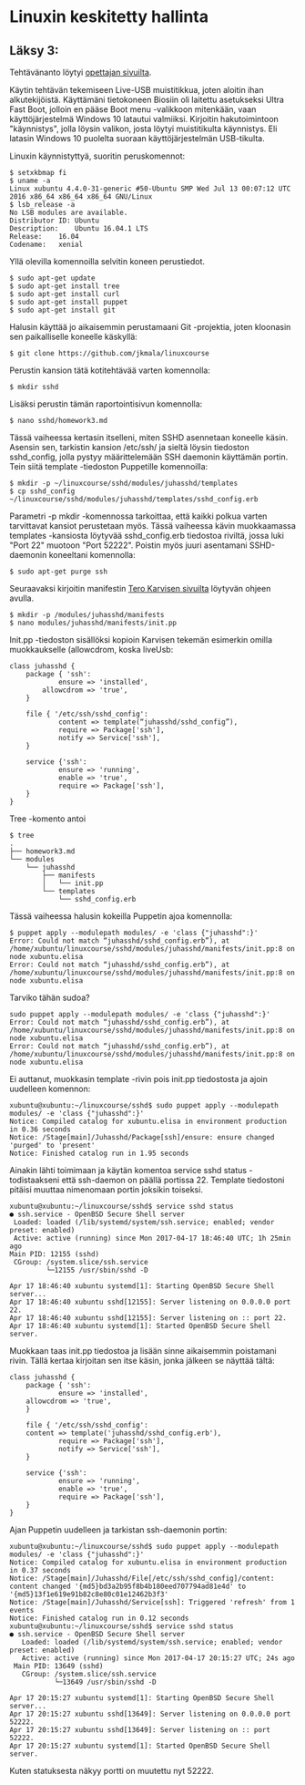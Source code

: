 # Linuxin keskitetty hallinta

## Läksy 3:

Tehtävänanto löytyi [opettajan sivuilta](http://terokarvinen.com/2017/aikataulu-%E2%80%93-linuxin-keskitetty-hallinta-%E2%80%93-ict4tn011-11-%E2%80%93-loppukevat-2017-p2#comment-22379).

Käytin tehtävän tekemiseen Live-USB muistitikkua, joten aloitin ihan alkutekijöistä. Käyttämäni tietokoneen Biosiin oli laitettu asetukseksi Ultra Fast Boot, jolloin en pääse Boot menu -valikkoon mitenkään, vaan käyttöjärjestelmä Windows 10 latautui valmiiksi. Kirjoitin hakutoimintoon "käynnistys", jolla löysin valikon, josta löytyi muistitikulta käynnistys. Eli latasin Windows 10 puolelta suoraan käyttöjärjestelmän USB-tikulta.

Linuxin käynnistyttyä, suoritin peruskomennot:

    $ setxkbmap fi
    $ uname -a
    Linux xubuntu 4.4.0-31-generic #50-Ubuntu SMP Wed Jul 13 00:07:12 UTC 2016 x86_64 x86_64 x86_64 GNU/Linux
    $ lsb_release -a
    No LSB modules are available.
    Distributor ID:	Ubuntu
    Description:	Ubuntu 16.04.1 LTS
    Release:	16.04
    Codename:	xenial

Yllä olevilla komennoilla selvitin koneen perustiedot.

    $ sudo apt-get update
    $ sudo apt-get install tree
    $ sudo apt-get install curl
    $ sudo apt-get install puppet
    $ sudo apt-get install git

Halusin käyttää jo aikaisemmin perustamaani Git -projektia, joten kloonasin sen paikalliselle koneelle käskyllä:

    $ git clone https://github.com/jkmala/linuxcourse

Perustin kansion tätä kotitehtävää varten komennolla:

    $ mkdir sshd
    
Lisäksi perustin tämän raportointisivun komennolla:

    $ nano sshd/homework3.md
    
Tässä vaiheessa kertasin itselleni, miten SSHD asennetaan koneelle käsin. Asensin sen, tarkistin kansion /etc/ssh/ ja sieltä löysin tiedoston sshd_config, jolla pystyy määrittelemään SSH daemonin käyttämän portin. Tein siitä template -tiedoston Puppetille komennoilla:
    
    $ mkdir -p ~/linuxcourse/sshd/modules/juhasshd/templates
    $ cp sshd_config ~/linuxcourse/sshd/modules/juhasshd/templates/sshd_config.erb

Parametri -p mkdir -komennossa tarkoittaa, että kaikki polkua varten tarvittavat kansiot perustetaan myös.
Tässä vaiheessa kävin muokkaamassa templates -kansiosta löytyvää sshd_config.erb tiedostoa riviltä, jossa luki "Port 22" muotoon "Port 52222". Poistin myös juuri asentamani SSHD-daemonin koneeltani komennolla:

    $ sudo apt-get purge ssh
    
Seuraavaksi kirjoitin manifestin [Tero Karvisen sivuilta](http://terokarvinen.com/2013/ssh-server-puppet-module-for-ubuntu-12-04) löytyvän ohjeen avulla.

    $ mkdir -p /modules/juhasshd/manifests
    $ nano modules/juhasshd/manifests/init.pp

Init.pp -tiedoston sisällöksi kopioin Karvisen tekemän esimerkin omilla muokkaukselle (allowcdrom, koska liveUsb:

    class juhasshd {
        package { 'ssh':
                ensure => 'installed',
			allowcdrom => 'true',
        }

        file { '/etc/ssh/sshd_config':
                content => template(“juhasshd/sshd_config”),
                require => Package['ssh'],
                notify => Service['ssh'],
        }

        service {'ssh':
                ensure => 'running',
                enable => 'true',
                require => Package['ssh'],
        }
    }

Tree -komento antoi
    
    $ tree
    .
    ├── homework3.md
    └── modules
        └── juhasshd
            ├── manifests
            │   └── init.pp
            └── templates
                └── sshd_config.erb

Tässä vaiheessa halusin kokeilla Puppetin ajoa komennolla:

    $ puppet apply --modulepath modules/ -e 'class {"juhasshd":}'
    Error: Could not match “juhasshd/sshd_config.erb”), at /home/xubuntu/linuxcourse/sshd/modules/juhasshd/manifests/init.pp:8 on node xubuntu.elisa
    Error: Could not match “juhasshd/sshd_config.erb”), at /home/xubuntu/linuxcourse/sshd/modules/juhasshd/manifests/init.pp:8 on node xubuntu.elisa

Tarviko tähän sudoa?

    sudo puppet apply --modulepath modules/ -e 'class {"juhasshd":}'
    Error: Could not match “juhasshd/sshd_config.erb”), at /home/xubuntu/linuxcourse/sshd/modules/juhasshd/manifests/init.pp:8 on node xubuntu.elisa
    Error: Could not match “juhasshd/sshd_config.erb”), at /home/xubuntu/linuxcourse/sshd/modules/juhasshd/manifests/init.pp:8 on node xubuntu.elisa
    
Ei auttanut, muokkasin template -rivin pois init.pp tiedostosta ja ajoin uudelleen komennon:

    xubuntu@xubuntu:~/linuxcourse/sshd$ sudo puppet apply --modulepath modules/ -e 'class {"juhasshd":}'
    Notice: Compiled catalog for xubuntu.elisa in environment production in 0.36 seconds
    Notice: /Stage[main]/Juhasshd/Package[ssh]/ensure: ensure changed 'purged' to 'present'
    Notice: Finished catalog run in 1.95 seconds
Ainakin lähti toimimaan ja käytän komentoa service sshd status -todistaakseni että ssh-daemon on päällä portissa 22. Template tiedostoni pitäisi muuttaa nimenomaan portin joksikin toiseksi.

    xubuntu@xubuntu:~/linuxcourse/sshd$ service sshd status
    ● ssh.service - OpenBSD Secure Shell server
     Loaded: loaded (/lib/systemd/system/ssh.service; enabled; vendor preset: enabled)
     Active: active (running) since Mon 2017-04-17 18:46:40 UTC; 1h 25min ago
    Main PID: 12155 (sshd)
     CGroup: /system.slice/ssh.service
             └─12155 /usr/sbin/sshd -D

    Apr 17 18:46:40 xubuntu systemd[1]: Starting OpenBSD Secure Shell server...
    Apr 17 18:46:40 xubuntu sshd[12155]: Server listening on 0.0.0.0 port 22.
    Apr 17 18:46:40 xubuntu sshd[12155]: Server listening on :: port 22.
    Apr 17 18:46:40 xubuntu systemd[1]: Started OpenBSD Secure Shell server.

Muokkaan taas init.pp tiedostoa ja lisään sinne aikaisemmin poistamani rivin. Tällä kertaa kirjoitan sen itse käsin, jonka jälkeen se näyttää tältä:

    class juhasshd {
        package { 'ssh':
                ensure => 'installed',
		allowcdrom => 'true',
        }

        file { '/etc/ssh/sshd_config':
		content => template('juhasshd/sshd_config.erb'),
                require => Package['ssh'],
                notify => Service['ssh'],
        }

        service {'ssh':
                ensure => 'running',
                enable => 'true',
                require => Package['ssh'],
        }
    }

Ajan Puppetin uudelleen ja tarkistan ssh-daemonin portin:

    xubuntu@xubuntu:~/linuxcourse/sshd$ sudo puppet apply --modulepath modules/ -e 'class {"juhasshd":}'
    Notice: Compiled catalog for xubuntu.elisa in environment production in 0.37 seconds
    Notice: /Stage[main]/Juhasshd/File[/etc/ssh/sshd_config]/content: content changed '{md5}bd3a2b95f8b4b180eed707794ad81e4d' to '{md5}13f1e619e91b82c8e80c01e12462b3f3'
    Notice: /Stage[main]/Juhasshd/Service[ssh]: Triggered 'refresh' from 1 events
    Notice: Finished catalog run in 0.12 seconds
    xubuntu@xubuntu:~/linuxcourse/sshd$ service sshd status
    ● ssh.service - OpenBSD Secure Shell server
       Loaded: loaded (/lib/systemd/system/ssh.service; enabled; vendor preset: enabled)
       Active: active (running) since Mon 2017-04-17 20:15:27 UTC; 24s ago
     Main PID: 13649 (sshd)
       CGroup: /system.slice/ssh.service
               └─13649 /usr/sbin/sshd -D

    Apr 17 20:15:27 xubuntu systemd[1]: Starting OpenBSD Secure Shell server...
    Apr 17 20:15:27 xubuntu sshd[13649]: Server listening on 0.0.0.0 port 52222.
    Apr 17 20:15:27 xubuntu sshd[13649]: Server listening on :: port 52222.
    Apr 17 20:15:27 xubuntu systemd[1]: Started OpenBSD Secure Shell server.
    
Kuten statuksesta näkyy portti on muutettu nyt 52222.

